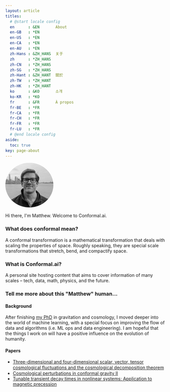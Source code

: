 ```yaml
---
layout: article
titles:
  # @start locale config
  en      : &EN       About
  en-GB   : *EN
  en-US   : *EN
  en-CA   : *EN
  en-AU   : *EN
  zh-Hans : &ZH_HANS  关于
  zh      : *ZH_HANS
  zh-CN   : *ZH_HANS
  zh-SG   : *ZH_HANS
  zh-Hant : &ZH_HANT  關於
  zh-TW   : *ZH_HANT
  zh-HK   : *ZH_HANT
  ko      : &KO       소개
  ko-KR   : *KO
  fr      : &FR       À propos
  fr-BE   : *FR
  fr-CA   : *FR
  fr-CH   : *FR
  fr-FR   : *FR
  fr-LU   : *FR
  # @end locale config
aside:
  toc: true
key: page-about
---
```

<style>  
    .gfg { 
        width:auto; 
        padding:00px; 
    } 
    img { 
        width: 30%; 
        height: 30%; 
        object-fit: contain; 
	border-radius: 50%;
    } 
</style> 
<div class = "gfg"> 
        <p id="my-image"><img src="/matthew_hs_square2.jpg"> 
    </p> 

</div>

Hi there, I'm Matthew. Welcome to Conformal.ai. 

### What does conformal mean?
A conformal transformation is a mathematical transformation that deals with scaling the properties of space. Roughly speaking, they are special scale transformations that stretch, bend, and compactify space.

### What is Conformal.ai?
A personal site hosting content that aims to cover information of many scales – tech, data, math, physics, and the future.

### Tell me more about this "Matthew" human...

#### Background
After finishing [my PhD](https://github.com/phelps-matthew/Cosmological-Perturbations) in gravitation and cosmology, I moved deeper into the world of machine learning, with a special focus on improving the flow of data and algorithms (i.e. ML ops and data engineering). I am hopeful that the things I work on will have a positive influence on the evolution of humanity.

#### Papers
- [Three-dimensional and four-dimensional scalar, vector, tensor cosmological ﬂuctuations and the cosmological decomposition theorem](https://arxiv.org/abs/1912.10448) 
- [Cosmological perturbations in conformal gravity II](https://arxiv.org/abs/1805.06807)
- [Tunable transient decay times in nonlinear systems: Application to magnetic precession
](https://arxiv.org/abs/1412.8224)
